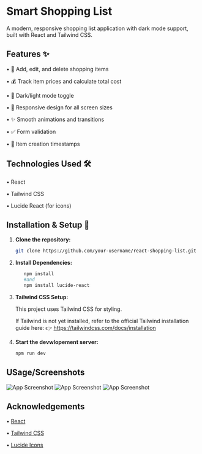 # Smart Shopping List 

A modern, responsive shopping list application with dark mode support, built with React and Tailwind CSS.

## Features ✨

• 🛒 Add, edit, and delete shopping items

• 💰 Track item prices and calculate total cost

• 🌙 Dark/light mode toggle

• 📱 Responsive design for all screen sizes

• ✨ Smooth animations and transitions

• ✅ Form validation

• 📅 Item creation timestamps


## Technologies Used 🛠️

• React

• Tailwind CSS

• Lucide React (for icons)


## Installation & Setup 🚀

1. **Clone the repository:**
   ```bash
   git clone https://github.com/your-username/react-shopping-list.git

2. **Install Dependencies:**
   ```bash
      npm install
      #and
      npm install lucide-react

3. **Tailwind CSS Setup:**

   This project uses Tailwind CSS for styling.

   If Tailwind is not yet installed, refer to the official Tailwind installation guide here:
   👉 https://tailwindcss.com/docs/installation

4. **Start the devwlopement server:**
    ```bash
    npm run dev

## USage/Screenshots

![App Screenshot](src/assets/Screenshot1.png)
![App Screenshot](src/assets/Screenshot3.png)
![App Screenshot](src/assets/Screenshot2.png)

## Acknowledgements

• [React](https://react.dev/)

• [Tailwind CSS](https://tailwindcss.com/)

• [Lucide Icons](https://lucide.dev/)
